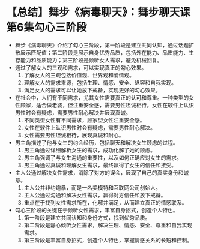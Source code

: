 # 【总结】舞步《病毒聊天》：舞步聊天课第6集勾心三阶段

-   舞步《病毒聊天》介绍了勾心三阶段，第一阶段是建立共同认知，通过话题扩散展示匹配值；第二阶段是展示自身优秀品质，包括外在能力、品质能力、生存能力和品质能力；第三阶段是倾听女人需求，避免机械回复。
-   通过了解女人的三观和需求，可以实现真正的勾心效果。
    1.  了解女人的三观包括价值观、世界观和爱情观。
    2.  理解女人的需求来源，包括生理、情感、安全、纵容和自我实现。
    3.  满足女人的需求可以让她放下戒备，实现更好的勾心效果。
-   在社会中，人们有不同需求，尤其女性需要真正的认可和尊重。一种类型的女性顾家，适合做老婆，但注重安全感，需要男性坦诚相待。女性在软件上认识男性时会有疑虑，需要男性耐心解决并展现真诚。
    1.  不同类型女性有不同需求，顾家型女性注重安全感。
    2.  女性在软件上认识男性时会有疑虑，需要男性耐心解决。
    3.  女性需要男性坦诚相待，展现真诚和耐心。
-   男主角描述了他与女生的约会经历，包括聊天和解决女生顾虑的过程。
    1.  男主角通过详细解析女生的需求，成功化解了她的顾虑。
    2.  男主角强调了与女生沟通的重要性，以及如何正确应对女生的需求。
    3.  男主角通过真诚和理解女生需求，最终赢得了女生的信任和接受。
-   主人公通过解决女性需求，消除了对方的误会，展现了自己的真实身份和诚意。
    1.  主人公并非约炮暴，而是一名美模特和互联网公司创始人。
    2.  主人公通过沟通和解决女性需求，赢得对方信任和放下戒备。
    3.  重点在于找到女性需求所在，化解并满足，从而建立真正的情感联系。
-   勾心三阶段的关键在于倾听女性需求，丰富自身招式，创造个人特色。
    1.  第一阶段是建立共同认知和身份方式，找到优秀品质。
    2.  第二阶段是静心倾听女性需求，解决生理、情感、安全、尊重和自我实现需求。
    3.  第三阶段是丰富自身招式，创造个人特色，掌握情感关系的长短和控制。